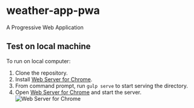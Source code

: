 # weather-app-pwa
A Progressive Web Application

## Test on local machine
To run on local computer:
1. Clone the repository.
2. Install [Web Server for Chrome](https://chrome.google.com/webstore/detail/web-server-for-chrome/ofhbbkphhbklhfoeikjpcbhemlocgigb?hl=en).
3. From command prompt, run `gulp serve` to start serving the directory.
4. Open [Web Server for Chrome](https://chrome.google.com/webstore/detail/web-server-for-chrome/ofhbbkphhbklhfoeikjpcbhemlocgigb?hl=en) and  start the server.
![Web Server for Chrome](https://developers.google.com/web/fundamentals/codelabs/your-first-pwapp/img/433870360ad308d4.png)
